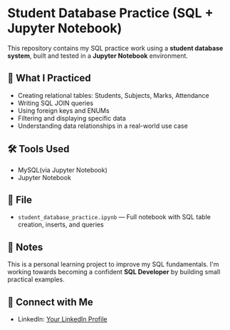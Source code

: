 # Student Database Practice (SQL + Jupyter Notebook)

This repository contains my SQL practice work using a **student database system**, built and tested in a **Jupyter Notebook** environment.

## 🧠 What I Practiced

- Creating relational tables: Students, Subjects, Marks, Attendance
- Writing SQL JOIN queries
- Using foreign keys and ENUMs
- Filtering and displaying specific data
- Understanding data relationships in a real-world use case

## 🛠️ Tools Used

- MySQL(via Jupyter Notebook)
- Jupyter Notebook

## 📂 File

- `student_database_practice.ipynb` — Full notebook with SQL table creation, inserts, and queries

## 📌 Notes

This is a personal learning project to improve my SQL fundamentals. I'm working towards becoming a confident **SQL Developer** by building small practical examples.

## 🔗 Connect with Me

- LinkedIn: [Your LinkedIn Profile](https://www.linkedin.com/in/sarathy2003)

